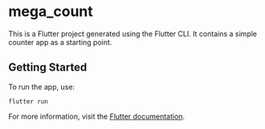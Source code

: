 # mega_count

This is a Flutter project generated using the Flutter CLI. It contains a simple counter app as a starting point.

## Getting Started

To run the app, use:

```
flutter run
```

For more information, visit the [Flutter documentation](https://docs.flutter.dev/).
